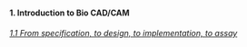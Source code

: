 #### 1. Introduction to Bio CAD/CAM

###### [1.1 From specification, to design, to implementation, to assay](chp1_1.md)
